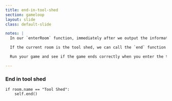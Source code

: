 ```yaml
---
title: end-in-tool-shed
section: gameloop
layout: slide
class: default-slide

notes: |
  In our `enterRoom` function, immediately after we output the information about the current room, we need to check which room we are in.

  If the current room is the tool shed, we can call the `end` function which has already been set up.

  Run your game and see if the game ends correctly when you enter the tool shed.

---
```



### End in tool shed

    if room.name == "Tool Shed":
        self.end()

